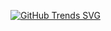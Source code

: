 [![GitHub Trends SVG](https://api.githubtrends.io/user/svg/UranusSeven/langs)](https://githubtrends.io)
